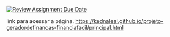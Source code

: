 [![Review Assignment Due Date](https://classroom.github.com/assets/deadline-readme-button-24ddc0f5d75046c5622901739e7c5dd533143b0c8e959d652212380cedb1ea36.svg)](https://classroom.github.com/a/UFN7TVW9)


link para acessar a página. 
https://kednaleal.github.io/projeto-geradordefinancas-financiafacil/principal.html
